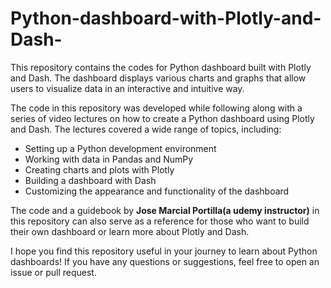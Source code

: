 # Python-dashboard-with-Plotly-and-Dash-

This repository contains the codes for Python dashboard built with Plotly and Dash. The dashboard displays various charts and graphs that allow users to visualize data in an interactive and intuitive way.

The code in this repository was developed while following along with a series of video lectures on how to create a Python dashboard using Plotly and Dash. The lectures covered a wide range of topics, including:

* Setting up a Python development environment
* Working with data in Pandas and NumPy
* Creating charts and plots with Plotly
* Building a dashboard with Dash
* Customizing the appearance and functionality of the dashboard

The code and a guidebook by **Jose Marcial Portilla(a udemy instructor)** in this repository can also serve as a reference for those who want to build their own dashboard or learn more about Plotly and Dash.

I hope you find this repository useful in your journey to learn about Python dashboards! If you have any questions or suggestions, feel free to open an issue or pull request.
